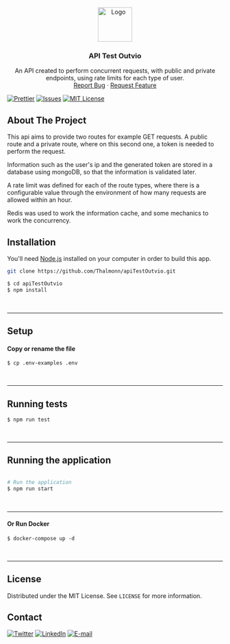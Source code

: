 <br />
<p align="center">
  <a href="https://github.com/Thalmonn/apiTestOutvio">
    <img src="https://cdn-icons-png.flaticon.com/512/967/967558.png" alt="Logo" width="80" height="80">
  </a>

  <h3 align="center">API Test Outvio</h3>

  <p align="center">
    An API created to perform concurrent requests, with public and private endpoints, using rate limits for each type of user.
    <br />
    <a href="https://github.com/Thalmonn/apiTestOutvio/issues">Report Bug</a>
    ·
    <a href="https://github.com/Thalmonn/apiTestOutvio/issues">Request Feature</a>
  </p>
</p>

[![Prettier][prettier-shield]][prettier-url]
[![Issues][issues-shield]][issues-url]
[![MIT License][license-shield]][license-url]


<!-- ABOUT THE PROJECT -->
## About The Project

This api aims to provide two routes for example GET requests. A public route and a private route, where on this second one, a token is needed to perform the request.

Information such as the user's ip and the generated token are stored in a database using mongoDB, so that the information is validated later.

A rate limit was defined for each of the route types, where there is a configurable value through the environment of how many requests are allowed within an hour.

Redis was used to work the information cache, and some mechanics to work the concurrency.

<!-- INSTALLATION -->

## Installation

You'll need [Node.js](https://nodejs.org) installed on your computer in order to build this app.

```bash
git clone https://github.com/Thalmonn/apiTestOutvio.git

$ cd apiTestOutvio
$ npm install
```

<br />

---

<!-- SETUP -->

## Setup

#### Copy or rename the file

```
$ cp .env-examples .env
```

<br />

---

<!-- RUNNING TESTS -->

## Running tests

```
$ npm run test
```

<br />

---

<!-- RUNNING APPLICATION -->

## Running the application

```bash

# Run the application
$ npm run start

```

<br />

---

<!-- RUNNING -->

#### Or Run Docker
```
$ docker-compose up -d
```

<br />

---

<!-- LICENSE -->
## License

Distributed under the MIT License. See `LICENSE` for more information.

<!-- CONTACT -->
## Contact

[![Twitter][twitter-shield]][twitter-url] [![LinkedIn][linkedin-shield]][linkedin-url] [![E-mail][gmail-shield]][gmail-url]

<!-- SHIELDS & IMAGES -->
[prettier-url]: https://prettier.io/
[prettier-shield]: https://img.shields.io/badge/codystyle-prettier-pink?style=for-the-badge
[issues-shield]: https://img.shields.io/github/issues/Thalmonn/boraver.svg?style=for-the-badge
[issues-url]: https://github.com/Thalmonn/apiTestOutvio/issues
[license-shield]: https://img.shields.io/github/license/Thalmonn/boraver.svg?style=for-the-badge
[license-url]: https://github.com/Thalmonn/apiTestOutvio/blob/master/LICENSE
[linkedin-shield]: https://img.shields.io/badge/-LinkedIn-black.svg?style=for-the-badge&logo=linkedin&colorB=555
[linkedin-url]: https://linkedin.com/in/Thalmonn
[twitter-shield]: https://img.shields.io/badge/-Twitter-black.svg?style=for-the-badge&logo=twitter&colorB=555
[twitter-url]: https://twitter.com/thalmonn
[gmail-shield]: https://img.shields.io/badge/-Gmail-black.svg?style=for-the-badge&logo=gmail&colorB=555
[gmail-url]: mailto:thalmonnsales@gmail.com
